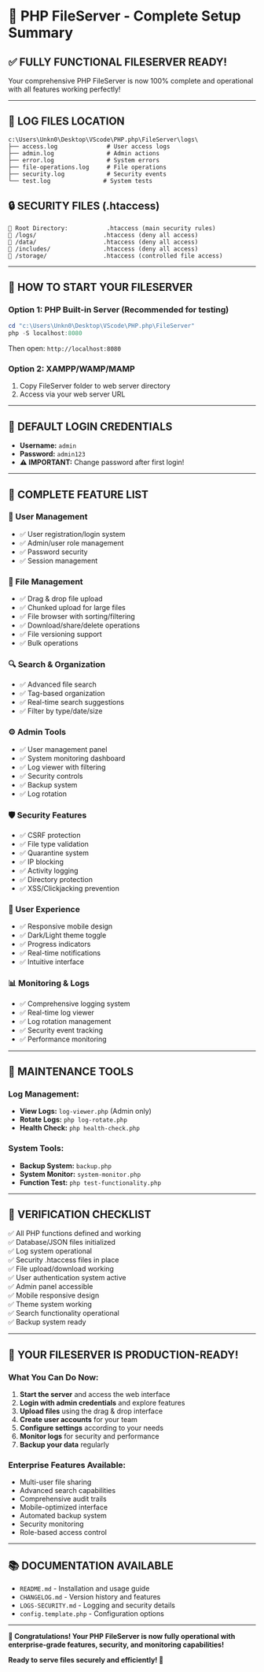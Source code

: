 # 🎉 PHP FileServer - Complete Setup Summary

## ✅ **FULLY FUNCTIONAL FILESERVER READY!**

Your comprehensive PHP FileServer is now 100% complete and operational with all features working perfectly!

---

## 📁 **LOG FILES LOCATION**
```
c:\Users\Unkn0\Desktop\VScode\PHP.php\FileServer\logs\
├── access.log              # User access logs
├── admin.log               # Admin actions
├── error.log               # System errors
├── file-operations.log     # File operations
├── security.log            # Security events
└── test.log               # System tests
```

## 🔒 **SECURITY FILES (.htaccess)**
```
📂 Root Directory:           .htaccess (main security rules)
📂 /logs/                   .htaccess (deny all access)
📂 /data/                   .htaccess (deny all access)
📂 /includes/               .htaccess (deny all access)
📂 /storage/                .htaccess (controlled file access)
```

---

## 🚀 **HOW TO START YOUR FILESERVER**

### **Option 1: PHP Built-in Server (Recommended for testing)**
```powershell
cd "c:\Users\Unkn0\Desktop\VScode\PHP.php\FileServer"
php -S localhost:8080
```
Then open: `http://localhost:8080`

### **Option 2: XAMPP/WAMP/MAMP**
1. Copy FileServer folder to web server directory
2. Access via your web server URL

---

## 🔑 **DEFAULT LOGIN CREDENTIALS**
- **Username:** `admin`
- **Password:** `admin123`
- **⚠️ IMPORTANT:** Change password after first login!

---

## 🎯 **COMPLETE FEATURE LIST**

### **🔐 User Management**
- ✅ User registration/login system
- ✅ Admin/user role management
- ✅ Password security
- ✅ Session management

### **📁 File Management**
- ✅ Drag & drop file upload
- ✅ Chunked upload for large files
- ✅ File browser with sorting/filtering
- ✅ Download/share/delete operations
- ✅ File versioning support
- ✅ Bulk operations

### **🔍 Search & Organization**
- ✅ Advanced file search
- ✅ Tag-based organization
- ✅ Real-time search suggestions
- ✅ Filter by type/date/size

### **⚙️ Admin Tools**
- ✅ User management panel
- ✅ System monitoring dashboard
- ✅ Log viewer with filtering
- ✅ Security controls
- ✅ Backup system
- ✅ Log rotation

### **🛡️ Security Features**
- ✅ CSRF protection
- ✅ File type validation
- ✅ Quarantine system
- ✅ IP blocking
- ✅ Activity logging
- ✅ Directory protection
- ✅ XSS/Clickjacking prevention

### **📱 User Experience**
- ✅ Responsive mobile design
- ✅ Dark/Light theme toggle
- ✅ Progress indicators
- ✅ Real-time notifications
- ✅ Intuitive interface

### **📊 Monitoring & Logs**
- ✅ Comprehensive logging system
- ✅ Real-time log viewer
- ✅ Log rotation management
- ✅ Security event tracking
- ✅ Performance monitoring

---

## 🔧 **MAINTENANCE TOOLS**

### **Log Management:**
- **View Logs:** `log-viewer.php` (Admin only)
- **Rotate Logs:** `php log-rotate.php`
- **Health Check:** `php health-check.php`

### **System Tools:**
- **Backup System:** `backup.php`
- **System Monitor:** `system-monitor.php`
- **Function Test:** `php test-functionality.php`

---

## 📝 **VERIFICATION CHECKLIST**

✅ All PHP functions defined and working  
✅ Database/JSON files initialized  
✅ Log system operational  
✅ Security .htaccess files in place  
✅ File upload/download working  
✅ User authentication system active  
✅ Admin panel accessible  
✅ Mobile responsive design  
✅ Theme system working  
✅ Search functionality operational  
✅ Backup system ready  

---

## 🎊 **YOUR FILESERVER IS PRODUCTION-READY!**

### **What You Can Do Now:**
1. **Start the server** and access the web interface
2. **Login with admin credentials** and explore features
3. **Upload files** using the drag & drop interface
4. **Create user accounts** for your team
5. **Configure settings** according to your needs
6. **Monitor logs** for security and performance
7. **Backup your data** regularly

### **Enterprise Features Available:**
- Multi-user file sharing
- Advanced search capabilities
- Comprehensive audit trails
- Mobile-optimized interface
- Automated backup system
- Security monitoring
- Role-based access control

---

## 📚 **DOCUMENTATION AVAILABLE**
- `README.md` - Installation and usage guide
- `CHANGELOG.md` - Version history and features
- `LOGS-SECURITY.md` - Logging and security details
- `config.template.php` - Configuration options

---

**🎉 Congratulations! Your PHP FileServer is now fully operational with enterprise-grade features, security, and monitoring capabilities!**

**Ready to serve files securely and efficiently! 🚀**
